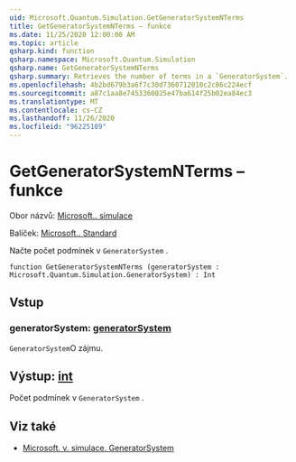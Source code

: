 ```yaml
---
uid: Microsoft.Quantum.Simulation.GetGeneratorSystemNTerms
title: GetGeneratorSystemNTerms – funkce
ms.date: 11/25/2020 12:00:00 AM
ms.topic: article
qsharp.kind: function
qsharp.namespace: Microsoft.Quantum.Simulation
qsharp.name: GetGeneratorSystemNTerms
qsharp.summary: Retrieves the number of terms in a `GeneratorSystem`.
ms.openlocfilehash: 4b2bd679b3a6f7c30d7360712010c2c86c224ecf
ms.sourcegitcommit: a87c1aa8e7453360025e47ba614f25b02ea84ec3
ms.translationtype: MT
ms.contentlocale: cs-CZ
ms.lasthandoff: 11/26/2020
ms.locfileid: "96225189"
---
```

# <a name="getgeneratorsystemnterms-function"></a>GetGeneratorSystemNTerms – funkce

Obor názvů: [Microsoft.. simulace](xref:Microsoft.Quantum.Simulation)

Balíček: [Microsoft.. Standard](https://nuget.org/packages/Microsoft.Quantum.Standard)


Načte počet podmínek v `GeneratorSystem` .

```qsharp
function GetGeneratorSystemNTerms (generatorSystem : Microsoft.Quantum.Simulation.GeneratorSystem) : Int
```


## <a name="input"></a>Vstup

### <a name="generatorsystem--generatorsystem"></a>generatorSystem: [generatorSystem](xref:Microsoft.Quantum.Simulation.GeneratorSystem)

`GeneratorSystem`O zájmu.



## <a name="output--int"></a>Výstup: [int](xref:microsoft.quantum.lang-ref.int)

Počet podmínek v `GeneratorSystem` .

## <a name="see-also"></a>Viz také

- [Microsoft. v. simulace. GeneratorSystem](xref:Microsoft.Quantum.Simulation.GeneratorSystem)